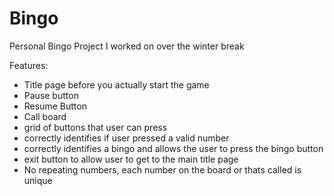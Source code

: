 # Bingo
Personal Bingo Project I worked on over the winter break

Features: 
  - Title page before you actually start the game
  - Pause button
  - Resume Button 
  - Call board 
  - grid of buttons that user can press
  - correctly identifies if user pressed a valid number
  - correctly identifies a bingo and allows the user to press the bingo button
  - exit button to allow user to get to the main title page 
  - No repeating numbers, each number on the board or thats called is unique 

